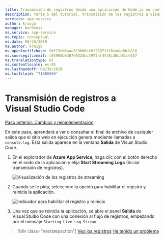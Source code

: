 ```yaml
---
title: Transmisión de registros desde una aplicación de Node.js en contenedores desde Visual Studio Code
description: Parte 5 del tutorial, transmisión de los registros a Visual Studio Code
services: app-service
author: kraigb
manager: barbkess
ms.service: app-service
ms.topic: conceptual
ms.date: 09/20/2019
ms.author: kraigb
ms.openlocfilehash: 9df23cb6aac013006cf0f21871f16eededdcb816
ms.sourcegitcommit: c04984b6367e922dbc5973af44f8cd0ca81ce157
ms.translationtype: HT
ms.contentlocale: es-ES
ms.lasthandoff: 09/30/2019
ms.locfileid: "71685990"
---
```

# <a name="stream-logs-into-visual-studio-code"></a>Transmisión de registros a Visual Studio Code

[Paso anterior: Cambios y reimplementación](tutorial-vscode-docker-node-05.md)

En este paso, aprenderá a ver o consultar el final de archivo de cualquier salida que el sitio web en ejecución genera mediante llamadas a `console.log`. Esta salida aparece en la ventana **Salida** de Visual Studio Code.

1. En el explorador de **Azure App Service**, haga clic con el botón derecho en el nodo de la aplicación y elija **Start Streaming Logs** (Iniciar transmisión de registros).

    ![Visualización de los registros de streaming](media/deploy-containers/stream-logs-command.png)

1. Cuando se le pida, seleccione la opción para habilitar el registro y reinicie la aplicación.

    ![Indicador para habilitar el registro y reinicio](media/deploy-azure/enable-restart.png)

1. Una vez que se reinicia la aplicación, se abre el panel **Salida** de Visual Studio Code con una conexión al flujo de registros, empezando por el mensaje `Starting Live Log Stream`.

> [!div class="nextstepaction"]
> [Veo los registros](tutorial-vscode-docker-node-07.md) [He tenido un problema](https://www.research.net/r/PWZWZ52?tutorial=node-deployment-docker-extension&step=tailing-logs)

